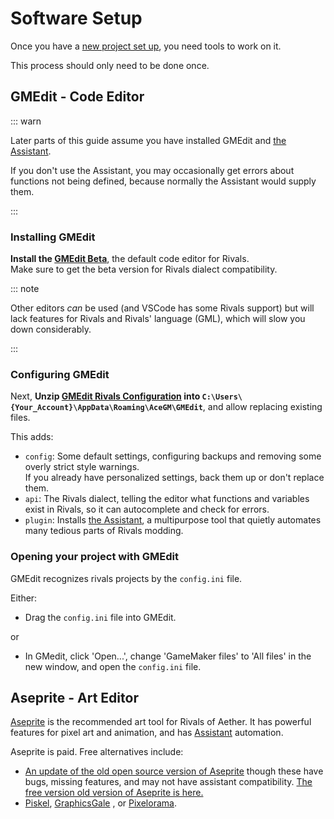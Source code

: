 # Software Setup

Once you have a [new project set up](/workshop_guide/quickstart/project_setup), you need tools to work on it.

This process should only need to be done once.

## GMEdit - Code Editor

::: warn

Later parts of this guide assume you have installed GMEdit and [the Assistant](/assistant). 

If you don't use the Assistant, you may occasionally get errors about functions not being defined, because normally the Assistant would supply them.

:::

### Installing GMEdit

**Install the [GMEdit Beta](https://yellowafterlife.itch.io/gmedit)**, the default code editor for Rivals.  \
Make sure to get the beta version for Rivals dialect compatibility.

::: note

Other editors *can* be used (and VSCode has some Rivals support) but will lack features for Rivals and Rivals'
language (GML), which will slow you down considerably.

:::

### Configuring GMEdit

Next, **Unzip
[GMEdit Rivals Configuration](https://github.com/Rivals-Workshop-Community-Projects/GMEdit-rivals-config/releases/latest/download/GMEdit-rivals-config.zip)
into `C:\Users\{Your_Account}\AppData\Roaming\AceGM\GMEdit`**, and allow replacing existing files.

This adds:

- `config`: Some default settings, configuring backups and removing some overly strict style warnings.  \
  If you already have personalized settings, back them up or don't replace them.
- `api`: The Rivals dialect, telling the editor what functions and variables exist in Rivals, so it can autocomplete and
  check for errors.
- `plugin`: Installs [the Assistant](/assistant), a multipurpose tool that quietly automates many tedious parts of
  Rivals modding.

### Opening your project with GMEdit

GMEdit recognizes rivals projects by the `config.ini` file. 

Either:
- Drag the `config.ini` file into GMEdit.

or
- In GMedit, click 'Open...', change 'GameMaker files' to 'All files' in the new window, and open the `config.ini` file.
## Aseprite - Art Editor

[Aseprite](https://new.isthereanydeal.com/game/aseprite/info/) is the recommended art tool for Rivals of Aether. It has
powerful features for pixel art and animation, and has [Assistant](/assistant) automation.

Aseprite is paid. Free alternatives include:

- [An update of the old open source version of Aseprite](https://libresprite.github.io/) though these have bugs, missing features, and may
  not have assistant compatibility. [The free version old version of Aseprite is here.](https://www.aseprite.org/older-versions/)
- [Piskel](https://www.piskelapp.com/), [GraphicsGale](https://graphicsgale.com/us/)
  , or [Pixelorama](https://orama-interactive.itch.io/pixelorama).
